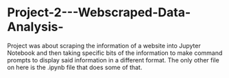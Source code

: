 # Project-2---Webscraped-Data-Analysis-
Project was about scraping the information of a website into Jupyter Notebook and then taking specific bits of the information to make command prompts to display said information in a different format.
The only other file on here is the .ipynb file that does some of that.
